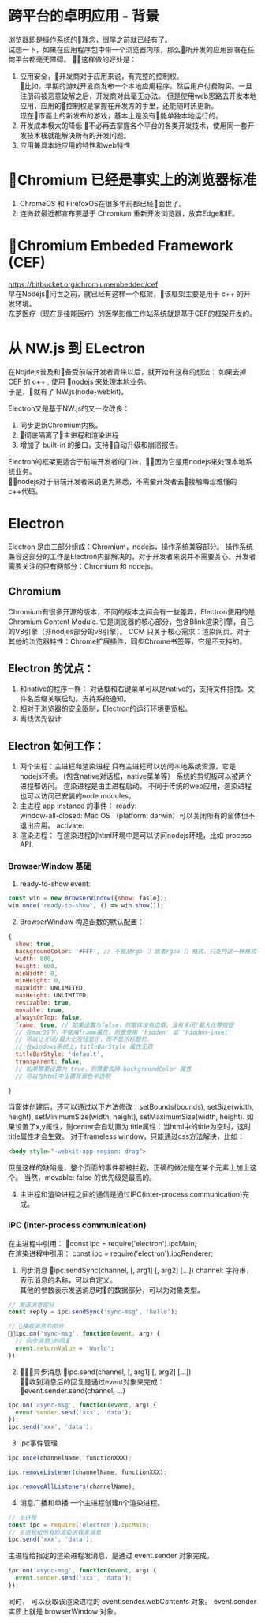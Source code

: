 # 跨平台的卓明应用 - 背景
浏览器即是操作系统的理念，很早之前就已经有了。  
试想一下，如果在应用程序包中带一个浏览器内核，那么所开发的应用部署在任何平台都毫无障碍。  
这样做的好处是：
1. 应用安全，开发商对于应用来说，有完整的控制权。  
比如，早期的游戏开发商发布一个本地应用程序，然后用户付费购买。一旦注册码被恶意破解之后，开发商对此毫无办法。
但是使用web思路去开发本地应用，应用的控制权是掌握在开发方的手里，还能随时热更新。  
现在市面上的新发布的游戏，基本上是没有能单独本地运行的。
2. 开发成本极大的降低
不必再去掌握各个平台的各类开发技术，使用同一套开发技术栈就能解决所有的开发问题。  
3. 应用兼具本地应用的特性和web特性

# Chromium 已经是事实上的浏览器标准
1. ChromeOS 和 FirefoxOS在很多年前都已经面世了。
2. 连微软最近都宣布要基于 Chromium 重新开发浏览器，放弃Edge和IE。

# Chromium Embeded Framework (CEF)
https://bitbucket.org/chromiumembedded/cef   
早在Nodejs问世之前，就已经有这样一个框架，该框架主要是用于 c++ 的开发环境。  
东芝医疗（现在是佳能医疗）的医学影像工作站系统就是基于CEF的框架开发的。   

# 从 NW.js 到 ELectron
在Nojdejs普及和备受前端开发者青睐以后，就开始有这样的想法：
如果去掉 CEF 的 c++ , 使用 nodejs 来处理本地业务。  
于是，就有了 NW.js(node-webkit)。  

Electron又是基于NW.js的又一次改良：
1. 同步更新Chromium内核。
2. 彻底隔离了主进程和渲染进程
3. 增加了 built-in 的接口，支持自动升级和崩溃报告。

Electron的框架更适合于前端开发者的口味，因为它是用nodejs来处理本地系统业务。  
nodejs对于前端开发者来说更为熟悉，不需要开发者去接触晦涩难懂的c++代码。


# Electron
Electron 是由三部分组成：Chromium，nodejs，操作系统兼容部分。
操作系统兼容这部分的工作是Electron内部解决的，对于开发者来说并不需要关心。开发者需要关注的只有两部分：Chromium 和 nodejs。

## Chromium
Chromium有很多开源的版本，不同的版本之间会有一些差异，Electron使用的是Chromium Content Module. 它是浏览器的核心部分，包含Blink渲染引擎，自己的V8引擎（非nodjes部分的v8引擎）。
CCM 只关于核心需求：渲染网页。对于其他的浏览器特性：Chrome扩展插件，同步Chrome书签等，它是不支持的。


## Electron 的优点：
1. 和native的程序一样：
对话框和右键菜单可以是native的，支持文件拖拽。文件名后缀关联启动。支持系统通知。
2. 相对于浏览器的安全限制，Electron的运行环境更宽松。
3. 离线优先设计

## Electron 如何工作：
1. 两个进程：主进程和渲染进程
只有主进程可以访问本地系统资源，它是nodejs环境。（包含native对话框，native菜单等）
系统的剪切板可以被两个进程都访问。
渲染进程是由主进程启动。
不同于传统的web应用，渲染进程也可以访问已安装的node modules。
2. 主进程 app instance 的事件：
ready:  
window-all-closed:  Mac OS （platform: darwin）可以关闭所有的窗体但不退出应用。
activate: 
3. 渲染进程： 在渲染进程的html环境中是可以访问nodejs环境，比如 process API. 
### BrowserWindow 基础
1. ready-to-show event: 
```js
const win = new BrowserWindow({show: fasle});
win.once('ready-to-show', () => win.show()); 
```
2. BrowserWindow 构造函数的默认配置：
```js
{
  show: true,
  backgroundColor: '#FFF', // 不能是rgb（）或者rgba（）格式，只支持这一种格式
  width: 800,
  height: 600,
  minWidth: 0,
  minHeight: 0,
  maxWidth: UNLIMITED,
  maxHeight: UNLIMITED,
  resizable: true,
  movable: true,
  alwaysOnTop: false,
  frame: true, // 如果设置为false，则窗体没有边框，没有关闭/最大化等按钮
  // 在macOS下，不使用frame属性，而是使用 'hidden' 或 'hidden-inset'
  // 可以让关闭/最大化按钮显示，而不显示标题栏.
  // 在windows系统上，titleBarStyle 属性无效
  titleBarStyle: 'default',
  transparent: false, 
  // 如果需要设置为 true，则需要去掉 backgroundColor 属性
  // 可以在html中设置背景色半透明
  
}
```
当窗体创建后，还可以通过以下方法修改：setBounds(bounds), setSize(width, height), setMinimumSize(width, height), setMaximumSize(width, height).
如果设置了x,y属性，则center会自动置为
title属性：当html中的title为空时，这时title属性才会生效。
对于frameless window，只能通过css方法解决，比如：
```html
<body style="-webkit-app-region: drag">
```
但是这样的缺陷是，整个页面的事件都被拦截，正确的做法是在某个元素上加上这个。
当然，movable: false 的优先级是最高的。




4. 主进程和渲染进程之间的通信是通过IPC(inter-process communication)完成。

### IPC (inter-process communication)
在主进程中引用： const ipc = require('electron').ipcMain;   
在渲染进程中引用： const ipc = require('electron').ipcRenderer;  

1. 同步消息
ipc.sendSync(channel, [, arg1] [, arg2] [...])
channel: 字符串，表示消息的名称，可以自定义。  
其他的参数表示发送消息时的数据部分，可以为对象类型。
```js
// 发送消息部分
const reply = ipc.sendSync('sync-msg', 'hello');

// 接收消息的部分
ipc.on('sync-msg', function(event, arg) {
  // 同步消息的回复
  event.returnValue = 'World';
})

```

2. 异步消息 
ipc.send(channel, [, arg1] [, arg2] [...])  
收到消息后的回复是通过event对象来完成： event.sender.send(channel, ...)
```js
ipc.on('async-msg', function(event, arg) {
  event.sender.send('xxx', 'data');
});
ipc.send('xxx', 'data');

```

3. ipc事件管理
```js
ipc.once(channelName, functionXXX);

ipc.removeListener(channelName, functionXXX);

ipc.removeAllListeners(channelName);
```

4. 消息广播和单播
一个主进程创建n个渲染进程。  
```js
// 主进程
const ipc = require('electron').ipcMain;
// 主进程给所有的渲染进程发消息
ipc.send('xxx', 'data');
```
主进程给指定的渲染进程发消息，是通过 event.sender 对象完成。
```js
ipc.on('async-msg', function(event, arg) {
  event.sender.send('xxx', 'data');
});
```
同时， 可以获取该渲染进程的 event.sender.webContents 对象。
event.sender 实质上就是 browserWindow 对象。
